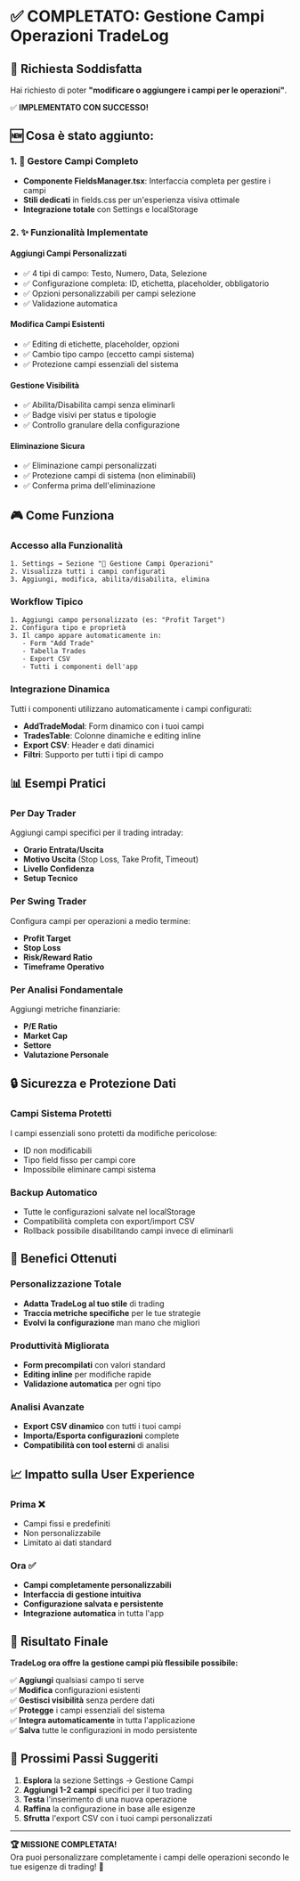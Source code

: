 # ✅ COMPLETATO: Gestione Campi Operazioni TradeLog

## 🎯 **Richiesta Soddisfatta**

Hai richiesto di poter **"modificare o aggiungere i campi per le operazioni"**. 

✅ **IMPLEMENTATO CON SUCCESSO!**

## 🆕 **Cosa è stato aggiunto:**

### 1. **🔧 Gestore Campi Completo**
- **Componente FieldsManager.tsx**: Interfaccia completa per gestire i campi
- **Stili dedicati** in fields.css per un'esperienza visiva ottimale
- **Integrazione totale** con Settings e localStorage

### 2. **✨ Funzionalità Implementate**

#### **Aggiungi Campi Personalizzati**
- ✅ 4 tipi di campo: Testo, Numero, Data, Selezione
- ✅ Configurazione completa: ID, etichetta, placeholder, obbligatorio
- ✅ Opzioni personalizzabili per campi selezione
- ✅ Validazione automatica

#### **Modifica Campi Esistenti**
- ✅ Editing di etichette, placeholder, opzioni
- ✅ Cambio tipo campo (eccetto campi sistema)
- ✅ Protezione campi essenziali del sistema

#### **Gestione Visibilità**
- ✅ Abilita/Disabilita campi senza eliminarli
- ✅ Badge visivi per status e tipologie
- ✅ Controllo granulare della configurazione

#### **Eliminazione Sicura**
- ✅ Eliminazione campi personalizzati
- ✅ Protezione campi di sistema (non eliminabili)
- ✅ Conferma prima dell'eliminazione

## 🎮 **Come Funziona**

### **Accesso alla Funzionalità**
```
1. Settings → Sezione "🔧 Gestione Campi Operazioni"
2. Visualizza tutti i campi configurati
3. Aggiungi, modifica, abilita/disabilita, elimina
```

### **Workflow Tipico**
```
1. Aggiungi campo personalizzato (es: "Profit Target")
2. Configura tipo e proprietà
3. Il campo appare automaticamente in:
   - Form "Add Trade"
   - Tabella Trades  
   - Export CSV
   - Tutti i componenti dell'app
```

### **Integrazione Dinamica**
Tutti i componenti utilizzano automaticamente i campi configurati:
- **AddTradeModal**: Form dinamico con i tuoi campi
- **TradesTable**: Colonne dinamiche e editing inline
- **Export CSV**: Header e dati dinamici
- **Filtri**: Supporto per tutti i tipi di campo

## 📊 **Esempi Pratici**

### **Per Day Trader**
Aggiungi campi specifici per il trading intraday:
- **Orario Entrata/Uscita**
- **Motivo Uscita** (Stop Loss, Take Profit, Timeout)
- **Livello Confidenza**
- **Setup Tecnico**

### **Per Swing Trader**
Configura campi per operazioni a medio termine:
- **Profit Target**
- **Stop Loss**
- **Risk/Reward Ratio**
- **Timeframe Operativo**

### **Per Analisi Fondamentale**
Aggiungi metriche finanziarie:
- **P/E Ratio**
- **Market Cap**
- **Settore**
- **Valutazione Personale**

## 🔒 **Sicurezza e Protezione Dati**

### **Campi Sistema Protetti**
I campi essenziali sono protetti da modifiche pericolose:
- ID non modificabili
- Tipo field fisso per campi core
- Impossibile eliminare campi sistema

### **Backup Automatico**
- Tutte le configurazioni salvate nel localStorage
- Compatibilità completa con export/import CSV
- Rollback possibile disabilitando campi invece di eliminarli

## 🚀 **Benefici Ottenuti**

### **Personalizzazione Totale**
- **Adatta TradeLog al tuo stile** di trading
- **Traccia metriche specifiche** per le tue strategie
- **Evolvi la configurazione** man mano che migliori

### **Produttività Migliorata**
- **Form precompilati** con valori standard
- **Editing inline** per modifiche rapide  
- **Validazione automatica** per ogni tipo

### **Analisi Avanzate**
- **Export CSV dinamico** con tutti i tuoi campi
- **Importa/Esporta configurazioni** complete
- **Compatibilità con tool esterni** di analisi

## 📈 **Impatto sulla User Experience**

### **Prima** ❌
- Campi fissi e predefiniti
- Non personalizzabile
- Limitato ai dati standard

### **Ora** ✅
- **Campi completamente personalizzabili**
- **Interfaccia di gestione intuitiva**
- **Configurazione salvata e persistente**
- **Integrazione automatica** in tutta l'app

## 🎊 **Risultato Finale**

**TradeLog ora offre la gestione campi più flessibile possibile:**

✅ **Aggiungi** qualsiasi campo ti serve  
✅ **Modifica** configurazioni esistenti  
✅ **Gestisci visibilità** senza perdere dati  
✅ **Protegge** i campi essenziali del sistema  
✅ **Integra automaticamente** in tutta l'applicazione  
✅ **Salva** tutte le configurazioni in modo persistente  

## 🎯 **Prossimi Passi Suggeriti**

1. **Esplora** la sezione Settings → Gestione Campi
2. **Aggiungi 1-2 campi** specifici per il tuo trading
3. **Testa** l'inserimento di una nuova operazione  
4. **Raffina** la configurazione in base alle esigenze
5. **Sfrutta** l'export CSV con i tuoi campi personalizzati

---

**🏆 MISSIONE COMPLETATA!**  
Ora puoi personalizzare completamente i campi delle operazioni secondo le tue esigenze di trading! 🎉
